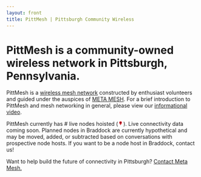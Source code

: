 ```yaml
---
layout: front
title: PittMesh | Pittsburgh Community Wireless
---
```

# PittMesh is a community-owned wireless network in Pittsburgh, Pennsylvania.

PittMesh is a [wireless mesh network](https://en.wikipedia.org/wiki/Wireless_mesh_network)
constructed by enthusiast volunteers and
guided under the auspices of [META MESH](http://www.metamesh.org). For a brief
introduction to PittMesh and mesh networking in general, please view our
[informational video](https://www.youtube.com/watch?v=OvAT7DTspaM).

PittMesh currently has <span id="live">#</span> live nodes hoisted (<img alt="Live nodes are red pins." src="/node-data/map-pin-live.svg" style="height: 1em"/>). <span id="planned"> </span> <span id="ptpLinks"> </span> Live connectivity data coming soon. Planned nodes in Braddock are currently hypothetical and may be moved, added, or subtracted based on conversations with prospective node hosts. If you want to be a node host in Braddock, contact us!

Want to help build the future of connectivity in Pittsburgh?
[Contact Meta Mesh.](http://www.metamesh.org/#!contact-meta-mesh/c24vq)
